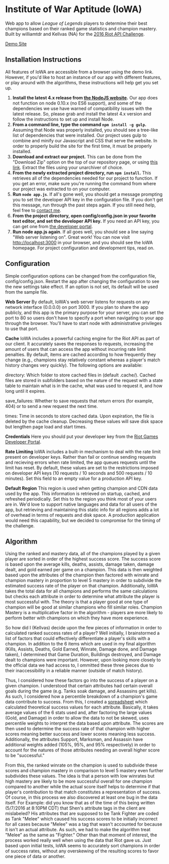 Institute of War Aptitude (IoWA)
====
Web app to allow *League of Legends* players to determine their best champions based on their ranked game statistics and champion mastery. Built by williamtdr and Kellvas (NA) for the [2016 Riot API Challenge](https://developer.riotgames.com/discussion/announcements/show/eoq3tZd1).


[Demo Site](iowa.tdr.moe)


## Installation Instructions ##

All features of IoWA are accessible from a browser using the demo link. However, if you'd like to host an instance of our app with different features, or play around with the algorithms, these instructions will help get you set up.

 1. **Install the latest 4.x release from [the NodeJS website](https://nodejs.org).** Our app does not function on node 0.10.x (no ES6 support), and some of the dependencies we use have warned of compatibility issues with the latest release. So, please grab and install the latest 4.x version and follow the instructions to set up and install Node.
 2. **From a command line, type the command `npm install -g gulp`.** Assuming that Node was properly installed, you should see a tree-like list of dependencies that were installed. Our project uses gulp to combine and minify our Javascript and CSS that serve the website. In order to properly build the site for the first time, it must be properly installed.
 3. **Download and extract our project.** This can be done from the "Download Zip" option on the top of our repository page, or using [this link](https://github.com/williamtdr/iowa/archive/master.zip). Extract the files using your unarchiver of choice.
 4. **From the newly extracted project directory, run `npm install`.** This retrieves all of the dependencies needed for our project to function. If you get an error, make sure you're running the command from where our project was extracted to on your computer.
 5. **Run `node app.js`**. If all's gone well, you should get a message prompting you to set the developer API key in the configuration file. If you don't get this message, run through the past steps again. If you still need help, feel free to [contact me](http://twitter.com/williamtdr).
 6. **From the project directory, open config/config.json in your favorite text editor, and set the developer API key.** If you need an API key, you can get one from [the developer portal](https://developer.riotgames.com).
 7. **Run node app.js again**. If all goes well, you should see a line saying "Web server listening on". Great work! You can now visit [http://localhost:3000](http://localhost:3000) in your browser, and you should see the IoWA homepage. For project configuration and development tips, read on.


## Configuration ##

Simple configuration options can be changed from the configuration file, config/config.json. Restart the app after changing the configuration to see the new settings take effect. If an option is not set, its default will be used from the sample file.


**Web Server**
By default, IoWA's web server listens for requests on any network interface (0.0.0.0) on port 3000. If you plan to share the app publicly, and this app is the primary purpose for your server, you can set the port to 80 so users don't have to specify a port when navigating to your app through the browser. You'll have to start node with administrative privileges to use that port.


**Cache**
IoWA includes a powerful caching engine for the Riot API as part of our client. It accurately saves the responses to requests, increasing the amount of users that can access the app without incurring rate limit penalties. By default, items are cached according to how frequently they change (e.g., champions stay relatively constant whereas a player's match history changes very quickly). The following options are available:

directory: Which folder to store cached files in (default .cache/). Cached files are stored in subfolders based on the nature of the request with a state table to maintain what is in the cache, what was used to request it, and how long until it expires.


save_failures: Whether to save requests that return errors (for example, 404) or to send a new request the next time.


times: Time in seconds to store cached data. Upon expiration, the file is deleted by the cache cleanup. Decreasing these values will save disk space but lengthen page load and start times.


**Credentials**
Here you should put your developer key from the [Riot Games Developer Portal](https://developer.riotgames.com/).


**Rate Limiting**
IoWA includes a built-in mechanism to deal with the rate limit present on developer keys. Rather than fail or continue sending requests and recieving errors when rate limited, the app queues requests until the limit has reset. By default, these values are set to the restrictions imposed on developer API keys (10 requests / 10 seconds and 500 requests / 10 minutes). Set this field to an empty value for a production API key.

**Default Region**
This region is used when getting champion and CDN data used by the app. This information is retrieved on startup, cached, and refreshed periodically. Set this to the region you think most of your users are in. We'd love to support native languages and data for all users of the app, but retrieving and maintaining this static info for all regions adds a lot of overhead in terms of requests and disk space. A production application would need this capability, but we decided to compromise for the timing of the challenge.


## Algorithm ##

Using the ranked and mastery data, all of the champions played by a given player are sorted in order of the highest success score.  The success score is based upon the average kills, deaths, assists, damage taken, damage dealt, and gold earned per game on a champion.  This data is then weighted based upon the attributes of the champion then factored with winrate and champion mastery in proportion to level 5 mastery in order to subdivide the estimated success rate of the player on that champion.  Additionally, IoWA takes the total data for all champions and performs the same calculations but checks each attribute in order to determine what attribute the player is most successful with.  The theory is that a player good at one type of champion will be good at similar champions who fill similar roles. Champion Mastery is a multiplicative factor in the algorithm - players are more likely to perform better with champions on which they have more experience.


So how did I (Kellvas) decide upon the few pieces of information in order to calculated ranked success rates of a player?  Well initially, I brainstormed a list of factors that could effectively differentiate a player's skills with a champion.  In addition to the 6 items which are used in my final algorithm (Kills, Assists, Deaths, Gold Earned, Winrate, Damage done, and Damage taken), I determined that Game Duration, Buildings destroyed, and Damage dealt to champions were important.  However, upon looking more closely to the official data we had access to, I ommitted these three pieces due to their inaccessibility in a reliable manner (outside of match history).


Thus, I considered how these factors go into the success of a player on a given champion.  I understood that certain attributes had certain overall goals during the game (e.g. Tanks soak damage, and Assassins get kills).  As such, I considered how a percentile breakdown of a champion's game data contribute to success.  From this, I created a [spreadsheet](https://docs.google.com/spreadsheets/d/1--rx0OW8olTO1gbov1vhL0MSJgP-aRi7AoiofGZkEeE/edit#gid=0) which calculated theoretical success values for each attribute.  Basically, it takes average values of the 6 stats used and, after factoring the large values (Gold, and Damage) in order to allow the data to not be skewed, uses percentile weights to interpret the data based upon attribute.  The scores are then used to determine the success rate of that champion with higher scores meaning better success and lower scores meaning less success.  Additionally, the attributes Support, Marksman, and Assassin have additional weights added (105%, 95%, and 95% respectively) in order to account for the natures of those attributes needing an overall higher score to be "successful."


From this, the ranked winrate on the champion is used to subdivide these scores and champion mastery in comparison to level 5 mastery even further subdivides these values.  The idea is that a person with low winrates but high mastery are likely to be  more successful overall for one champion compared to another while the actual score itself helps to determine if that player's contribution to that match constitutes a representation of success.  Of course, in this process we also discovered at least one bug in the data itself.  For Example: did you know that as of the time of this being written (5/7/2016 at 8:10PM CDT) that Shen's attribute tags in the client are mislabeled? His attributes that are supposed to be Tank Fighter are coded as Tank "Melee" which caused his success scores to be initially incorrect for all cases because "Melee" was a tag that wasn't accounted for because it isn't an actual attribute.  As such, we had to make the algorithm treat "Melee" as the same as "Fighter."  Other than that moment of interest, the process worked really well when using the data that Riot gave us.  Just based upon initial tests, IoWA seems to accurately sort champions in order of success rates, without any overskewing of the resulting scores to favor one piece of data or another.

